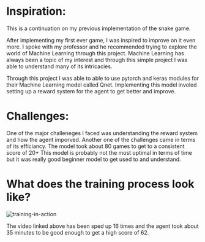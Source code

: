 # Inspiration:

This is a continuation on my previous implementation of the snake game.

After implementing my first ever game, I was inspired to improve on it even more. I spoke with my professor and he recommended trying to explore the world of Machine Learning through this project. Machine Learning has always been a topic of my interest and through this simple project I was able to understand many of its intricacies. 

Through this project I was able to able to use pytorch and keras modules for their Machine Learning model called Qnet. Implementing this model involed setting up a reward system for the agent to get better and improve.

# Challenges:

One of the major challeneges I faced was understanding the reward system and how the agent imporved. 
Another one of the challenges came in terms of its efficiancy. The model took about 80 games to get to a consistent score of 20+
This model is probably not the most optimal in terms of time but it was really good beginner model to get used to and understand.

# What does the training process look like?


![training-in-action](https://github.com/kanavshetty/Snake-Game-AI/assets/143675313/0ec00ba5-bf48-48e0-ad21-f97cd104fb25)

The video linked above has been sped up 16 times and the agent took about 35 minutes to be good enough to get a high score of 62.



